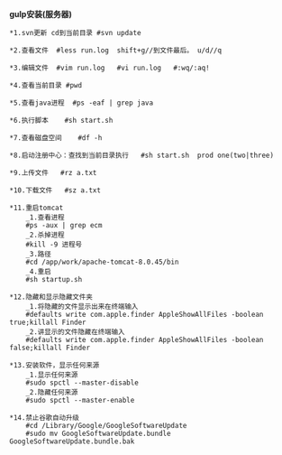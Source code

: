 **gulp安装(服务器)**

    *1.svn更新 cd到当前目录 #svn update

    *2.查看文件  #less run.log  shift+g//到文件最后。 u/d//q

    *3.编辑文件  #vim run.log   #vi run.log   #:wq/:aq!

    *4.查看当前目录 #pwd

    *5.查看java进程  #ps -eaf | grep java

    *6.执行脚本    #sh start.sh

    *7.查看磁盘空间    #df -h

    *8.启动注册中心：查找到当前目录执行   #sh start.sh  prod one(two|three)

    *9.上传文件   #rz a.txt

    *10.下载文件   #sz a.txt

    *11.重启tomcat
        _1.查看进程
        #ps -aux | grep ecm
        _2.杀掉进程
        #kill -9 进程号
        _3.路径
        #cd /app/work/apache-tomcat-8.0.45/bin
        _4.重启
        #sh startup.sh

    *12.隐藏和显示隐藏文件夹
        _1.将隐藏的文件显示出来在终端输入
        #defaults write com.apple.finder AppleShowAllFiles -boolean true;killall Finder
        _2.讲显示的文件隐藏在终端输入
        #defaults write com.apple.finder AppleShowAllFiles -boolean false;killall Finder

    *13.安装软件，显示任何来源
        _1.显示任何来源
        #sudo spctl --master-disable
        _2.隐藏任何来源
        #sudo spctl --master-enable

    *14.禁止谷歌自动升级
        #cd /Library/Google/GoogleSoftwareUpdate
        #sudo mv GoogleSoftwareUpdate.bundle GoogleSoftwareUpdate.bundle.bak

